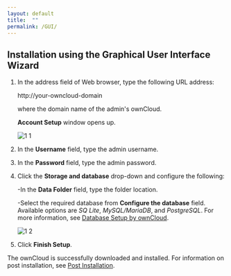 ```yaml
---
layout: default
title:  ""
permalink: /GUI/
---
```


## Installation using the Graphical User Interface Wizard


1. In the address field of Web browser, type the following URL address: 

	http://your-owncloud-domain 
		
	where <your-owncloud-domain> the domain name of the admin's ownCloud. 
	
	**Account Setup** window opens up.
	 
	  ![1 1](https://doc.owncloud.com/server/10.7/admin_manual/_images/installation/install-wizard-a.png)  
	 
2. In the **Username** field, type the admin username. 

3. In the **Password** field, type the admin password. 

4. Click the **Storage and database** drop-down and configure the following:

	-In the **Data Folder** field, type the folder location.
	
	-Select the required database from **Configure the database** field. Available options are _SQ Lite_, _MySQL/MariaDB_, and _PostgreSQL_. For more information, see [Database Setup by ownCloud](https://doc.owncloud.com/server/admin_manual/installation/installation_wizard.html#database-setup-by-owncloud).
	
	  ![1 2](https://doc.owncloud.com/server/10.7/admin_manual/_images/installation/install-wizard-a1.png)  
	
5. Click **Finish Setup**. 

The ownCloud is successfully downloaded and installed. For information on post installation, see [Post Installation](https://doc.owncloud.com/server/admin_manual/installation/installation_wizard.html#post-installation-steps). 

	 

	
